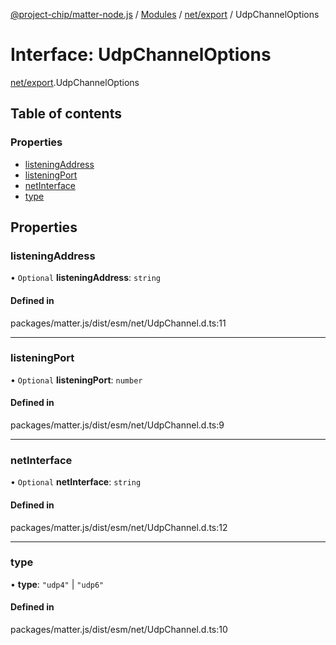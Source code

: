 [@project-chip/matter-node.js](../README.md) / [Modules](../modules.md) / [net/export](../modules/net_export.md) / UdpChannelOptions

# Interface: UdpChannelOptions

[net/export](../modules/net_export.md).UdpChannelOptions

## Table of contents

### Properties

- [listeningAddress](net_export.UdpChannelOptions.md#listeningaddress)
- [listeningPort](net_export.UdpChannelOptions.md#listeningport)
- [netInterface](net_export.UdpChannelOptions.md#netinterface)
- [type](net_export.UdpChannelOptions.md#type)

## Properties

### listeningAddress

• `Optional` **listeningAddress**: `string`

#### Defined in

packages/matter.js/dist/esm/net/UdpChannel.d.ts:11

___

### listeningPort

• `Optional` **listeningPort**: `number`

#### Defined in

packages/matter.js/dist/esm/net/UdpChannel.d.ts:9

___

### netInterface

• `Optional` **netInterface**: `string`

#### Defined in

packages/matter.js/dist/esm/net/UdpChannel.d.ts:12

___

### type

• **type**: ``"udp4"`` \| ``"udp6"``

#### Defined in

packages/matter.js/dist/esm/net/UdpChannel.d.ts:10
